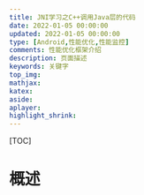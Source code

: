```yaml
---
title: JNI学习之C++调用Java层的代码
date: 2022-01-05 00:00:00
updated: 2022-01-05 00:00:00
type: [Android,性能优化,性能监控]
comments: 性能优化框架介绍
description: 页面描述
keywords: 关键字
top_img:
mathjax:
katex:
aside:
aplayer:
highlight_shrink:
---
```




[TOC]



# 概述

